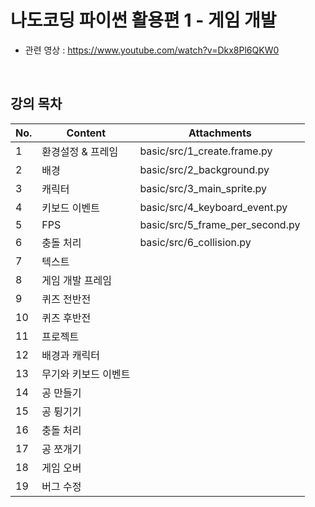 # 나도코딩 파이썬 활용편 1 - 게임 개발
* 관련 영상 : https://www.youtube.com/watch?v=Dkx8Pl6QKW0
</br>

## 강의 목차

|No.|Content|Attachments|
|---|---|---|
|1|환경설정 & 프레임|basic/src/1_create.frame.py|
|2|배경|basic/src/2_background.py|
|3|캐릭터|basic/src/3_main_sprite.py|
|4|키보드 이벤트|basic/src/4_keyboard_event.py|
|5|FPS|basic/src/5_frame_per_second.py|
|6|충돌 처리|basic/src/6_collision.py|
|7|텍스트||
|8|게임 개발 프레임||
|9|퀴즈 전반전||
|10|퀴즈 후반전||
|11|프로젝트||
|12|배경과 캐릭터||
|13|무기와 키보드 이벤트||
|14|공 만들기||
|15|공 튕기기||
|16|충돌 처리||
|17|공 쪼개기||
|18|게임 오버||
|19|버그 수정||
